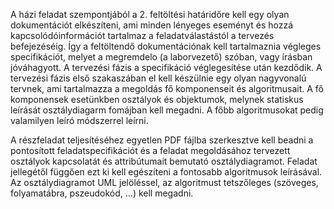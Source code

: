 A házi feladat szempontjából a 2. feltöltési határidőre kell egy olyan dokumentációt elkészíteni, ami minden lényeges eseményt és hozzá kapcsolódóinformációt tartalmaz a feladatválastástól a tervezés befejezéséig. 
Így a feltöltendő dokumentációnak kell tartalmaznia végleges specifikációt, melyet a megremdelo (a laborvezető) szóban, vagy írásban jóváhagyott.
A tervezési fázis a specifikáció véglegesítése után kezdődik. A tervezési fázis első szakaszában el kell készülnie egy olyan nagyvonalú tervnek, ami tartalmazza a megoldás fő komponenseit és algoritmusait.
A fő komponensek esetünkben osztályok és objektumok, melynek statiskus leírását osztálydiagarm fomájban kell megadni. A főbb algoritmusokat pedig valamilyen leíró módszerrel leírni. 

A részfeladat teljesítéséhez egyetlen PDF fájlba szerkesztve kell beadni a pontosított feladatspecifikációt és a feladat megoldásához tervezett osztályok kapcsolatát és attribútumait bemutató osztálydiagramot. 
Feladat jellegétől függően ezt ki kell egészíteni a fontosabb algoritmusok leírásával. 
Az osztálydiagramot UML jelöléssel, az algoritmust tetszőleges (szöveges, folyamatábra, pszeudokód, …) kell megadni.
